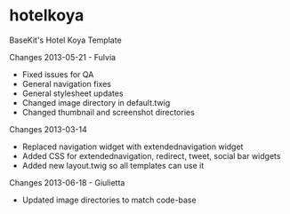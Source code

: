 hotelkoya
=========

BaseKit's Hotel Koya Template

Changes 2013-05-21 - Fulvia
+ Fixed issues for QA
+ General navigation fixes
+ General stylesheet updates
+ Changed image directory in default.twig
+ Changed thumbnail and screenshot directories

Changes 2013-03-14
+ Replaced navigation widget with extendednavigation widget
+ Added CSS for extendednavigation, redirect, tweet, social bar widgets
+ Added new layout.twig so all templates can use it

Changes 2013-06-18 - Giulietta
+ Updated image directories to match code-base